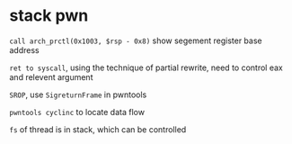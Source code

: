# stack pwn

`call arch_prctl(0x1003, $rsp - 0x8)` show segement register base address

`ret to syscall`, using the technique of partial rewrite, need to control eax and relevent argument

`SROP`, use `SigreturnFrame` in pwntools

`pwntools cyclinc` to locate data flow

`fs` of thread is in stack, which can be controlled
